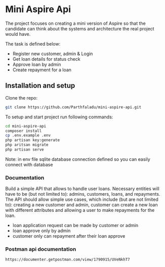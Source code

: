 # Mini Aspire Api

The project focuses on creating a mini version of Aspire so that the candidate can think about the systems and architecture the real project would have.

The task is defined below:

-   Register new customer, admin & Login
-   Get loan details for status check
-   Approve loan by admin
-   Create repayment for a loan

## Installation and setup

Clone the repo:

```sh
git clone https://github.com/Parthfaladu/mini-aspire-api.git
```

To setup and start project run following commands:

```sh
cd mini-aspire-api
composer install
cp .env.example .env
php artisan key:generate
php aritsan migrate
php artisan serve
```

Note: in env file sqlite database connection defined so you can easily connect with database

### Documentation

Build a simple API that allows to handle user loans.
Necessary entities will have to be (but not limited to): admins, customers, loans, and repayments.
The API should allow simple use cases, which include (but are not limited to): creating a new customer and admin, customer can create a new loan with different attributes and allowing a user to make repayments for the loan.

-   loan application request can be made by customer or admin
-   loan approve only by admin
-   customer only can repayment after their loan approve

### Postman api documentation

```sh
https://documenter.getpostman.com/view/1790915/UVeNkhT7
```
